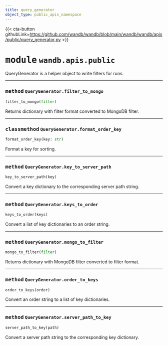 ```yaml
---
title: query_generator
object_type: public_apis_namespace
---
```


{{< cta-button githubLink=https://github.com/wandb/wandb/blob/main/wandb/wandb/apis/public/query_generator.py >}}




# <kbd>module</kbd> `wandb.apis.public`
QueryGenerator is a helper object to write filters for runs. 



---


### <kbd>method</kbd> `QueryGenerator.filter_to_mongo`

```python
filter_to_mongo(filter)
```

Returns dictionary with filter format converted to MongoDB filter. 

---

### <kbd>classmethod</kbd> `QueryGenerator.format_order_key`

```python
format_order_key(key: str)
```

Format a key for sorting. 

---

### <kbd>method</kbd> `QueryGenerator.key_to_server_path`

```python
key_to_server_path(key)
```

Convert a key dictionary to the corresponding server path string. 

---

### <kbd>method</kbd> `QueryGenerator.keys_to_order`

```python
keys_to_order(keys)
```

Convert a list of key dictionaries to an order string. 

---

### <kbd>method</kbd> `QueryGenerator.mongo_to_filter`

```python
mongo_to_filter(filter)
```

Returns dictionary with MongoDB filter converted to filter format. 

---

### <kbd>method</kbd> `QueryGenerator.order_to_keys`

```python
order_to_keys(order)
```

Convert an order string to a list of key dictionaries. 

---

### <kbd>method</kbd> `QueryGenerator.server_path_to_key`

```python
server_path_to_key(path)
```

Convert a server path string to the corresponding key dictionary. 


